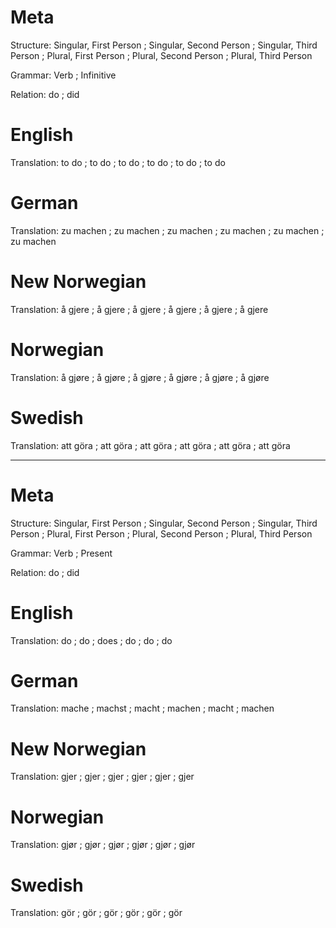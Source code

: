 Meta
====

Structure: Singular, First Person ; Singular, Second Person ; Singular, Third Person ;
           Plural, First Person   ; Plural, Second Person   ; Plural, Third Person

Grammar:   Verb ; Infinitive

Relation:  do ; did



English
=======

Translation: to do ; to do ; to do ;
             to do ; to do ; to do



German
======

Translation: zu machen ; zu machen ; zu machen ;
             zu machen ; zu machen ; zu machen



New Norwegian
=============

Translation: å gjere ; å gjere ; å gjere ;
             å gjere ; å gjere ; å gjere



Norwegian
=========

Translation: å gjøre ; å gjøre ; å gjøre ;
             å gjøre ; å gjøre ; å gjøre



Swedish
=======

Translation: att göra ; att göra ; att göra ;
             att göra ; att göra ; att göra



--------------------------------------------------------------------------------

Meta
====

Structure: Singular, First Person ; Singular, Second Person ; Singular, Third Person ;
           Plural, First Person   ; Plural, Second Person   ; Plural, Third Person

Grammar:   Verb ; Present

Relation:  do ; did



English
=======

Translation: do ; do ; does ;
             do ; do ; do



German
======

Translation: mache  ; machst ; macht  ;
             machen ; macht  ; machen



New Norwegian
=============

Translation: gjer ; gjer ; gjer ;
             gjer ; gjer ; gjer



Norwegian
=========

Translation: gjør ; gjør ; gjør ;
             gjør ; gjør ; gjør



Swedish
=======

Translation: gör ; gör ; gör ;
             gör ; gör ; gör
